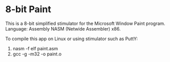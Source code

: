 # 8-bit Paint
This is a 8-bit simplified stimulator for the Microsoft Window Paint program.
Language: Assembly NASM (Netwide Assembler) x86.

  To compile this app on Linux or using stimulator such as PuttY:
  
  1) nasm -f elf paint.asm
  2) gcc -g -m32 -o paint.o
  
  

